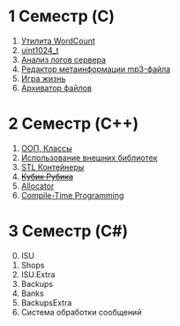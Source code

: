 # 1 Семестр (C)
1. [Утилита WordCount](Sem1/WordCount)
2. [uint1024_t](Sem1/uint1024_t)
3. [Анализ логов сервера](Sem1/ServerLogs)
4. [Редактор метаинформации mp3-файла](Sem1/id3v2)
5. [Игра жизнь](Sem1/GameOfLife)
6. [Архиватор файлов](Sem1/FileArchiver)

# 2 Семестр (C++)
1. [ООП, Классы](Sem2/oop-math)
2. [Использование внешних библиотек](Sem2/Currency)
3. [STL Контейнеры](Sem2/STL)
4. ~~[Кубик Рубика](Sem2/RubiksCube)~~
5. [Allocator](Sem2/Allocator)
6. [Compile-Time Programming](Sem2/constexpr-polynomial)

# 3 Семестр (C#)
0. ISU
1. Shops
2. ISU.Extra
3. Backups
4. Banks
5. BackupsExtra
6. Система обработки сообщений